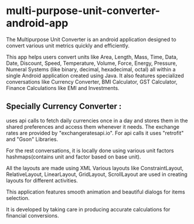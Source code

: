 # multi-purpose-unit-converter-android-app
The Multipurpose Unit Converter is an android application designed to convert various unit metrics quickly and efficiently.

This app helps users convert units like Area, Length, Mass, Time, Data, Date, Discount, Speed, Temperature, Volume, Force, Energy, Pressure, Numeral Systems (like binary, decimal, hexadecimal, octal) all within a single Android application created using Java. 
It also features specialized conversations like Currency Converter, BMI Calculator, GST Calculator, Finance Calculations like EMI and Investments. 

## Specially Currency Converter :
uses api calls to fetch daily currencies once in a day and stores them in the shared preferences and access them whenever it needs. The exchange rates are provided by "exchangeratesapi.io".
For api calls it uses "retrofit" and "Gson" Libraries.

For the rest conversations, it is locally done using various unit factors hashmaps(contains unit and factor based on base unit). 

All the layouts are made using XML
Various layouts like ConstraintLayout, RelativeLayout, LinearLayout, GridLayout, ScrollLayout are used in creating layouts for different activities. 

This application features smooth animation and beautiful dialogs for items selection.

It is developed by taking care in producing accurate calculations for financial conversions.
